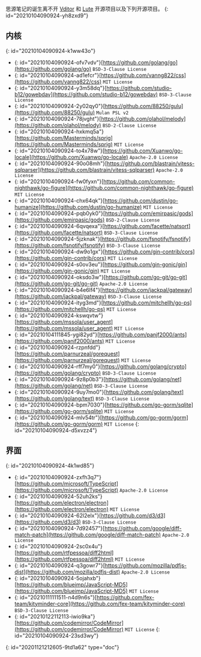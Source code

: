 思源笔记的诞生离不开 [Vditor](https://github.com/Vanessa219/vditor) 和 [Lute](https://github.com/88250/lute) 开源项目以及下列开源项目。
{: id="20210104090924-yh8zxd9"}

## 内核
{: id="20210104090924-k1ww43o"}

* {: id="20210104090924-ofv7vdv"}[https://github.com/golang/go](https://github.com/golang/go) `BSD-3-Clause License`
* {: id="20210104090924-ad1efcr"}[https://github.com/vanng822/css](https://github.com/vanng822/css) `MIT License`
* {: id="20210104090924-y3m58dq"}[https://github.com/studio-b12/gowebdav](https://github.com/studio-b12/gowebdav) `BSD-3-Clause License`
* {: id="20210104090924-2y02qy0"}[https://github.com/88250/gulu](https://github.com/88250/gulu) `Mulan PSL v2​`
* {: id="20210104090924-78jvght"}[https://github.com/olahol/melody](https://github.com/olahol/melody) `BSD-2-Clause License`
* {: id="20210104090924-hxkmq5a"}[https://github.com/Masterminds/sprig](https://github.com/Masterminds/sprig) `MIT License`
* {: id="20210104090924-to4x78w"}[https://github.com/Xuanwo/go-locale](https://github.com/Xuanwo/go-locale) `Apache-2.0 License`
* {: id="20210104090924-90o08mh"}[https://github.com/blastrain/vitess-sqlparser](https://github.com/blastrain/vitess-sqlparser) `Apache-2.0 License`
* {: id="20210104090924-fw0fyxn"}[https://github.com/common-nighthawk/go-figure](https://github.com/common-nighthawk/go-figure) `MIT License`
* {: id="20210104090924-chx64qk"}[https://github.com/dustin/go-humanize](https://github.com/dustin/go-humanize) `MIT License`
* {: id="20210104090924-pqb0yk0"}[https://github.com/emirpasic/gods](https://github.com/emirpasic/gods) `BSD-2-Clause License`
* {: id="20210104090924-6qvqexa"}[https://github.com/facette/natsort](https://github.com/facette/natsort) `BSD-3-Clause License`
* {: id="20210104090924-5jzknak"}[https://github.com/fsnotify/fsnotify](https://github.com/fsnotify/fsnotify) `BSD-3-Clause License`
* {: id="20210104090924-dw9o1gx"}[https://github.com/gin-contrib/cors](https://github.com/gin-contrib/cors) `MIT License`
* {: id="20210104090924-s0ov3eu"}[https://github.com/gin-gonic/gin](https://github.com/gin-gonic/gin) `MIT License`
* {: id="20210104090924-oksdo3w"}[https://github.com/go-git/go-git](https://github.com/go-git/go-git) `Apache-2.0 License`
* {: id="20210104090924-b4e6lf4"}[https://github.com/jackpal/gateway](https://github.com/jackpal/gateway) `BSD-3-Clause License`
* {: id="20210104090924-ityg3md"}[https://github.com/mitchellh/go-ps](https://github.com/mitchellh/go-ps) `MIT License`
* {: id="20210104090924-kswqvtw"}[https://github.com/mssola/user_agent](https://github.com/mssola/user_agent) `MIT License`
* {: id="20210104111845-ygi82yd"}[https://github.com/panjf2000/ants](https://github.com/panjf2000/ants) `MIT License`
* {: id="20210104090924-rzpnfdd"}[https://github.com/parnurzeal/gorequest](https://github.com/parnurzeal/gorequest) `MIT License`
* {: id="20210104090924-rff7my0"}[https://github.com/golang/crypto](https://github.com/golang/crypto) `BSD-3-Clause License`
* {: id="20210104090924-9z8p0b3"}[https://github.com/golang/net](https://github.com/golang/net) `BSD-3-Clause License`
* {: id="20210104090924-9uy7mo0"}[https://github.com/golang/text](https://github.com/golang/text) `BSD-3-Clause License`
* {: id="20210104090924-bpm7030"}[https://github.com/go-gorm/sqlite](https://github.com/go-gorm/sqlite) `MIT License`
* {: id="20210104090924-mlv54tr"}[https://github.com/go-gorm/gorm](https://github.com/go-gorm/gorm) `MIT License`
{: id="20210104090924-d5xvzz4"}

## 界面
{: id="20210104090924-4k1wd85"}

* {: id="20210104090924-zxfh3q7"}[https://github.com/microsoft/TypeScript](https://github.com/microsoft/TypeScript) `Apache-2.0 License`
* {: id="20210104090924-52uh2ks"}[https://github.com/electron/electron](https://github.com/electron/electron) `MIT License`
* {: id="20210104090924-62l2elx"}[https://github.com/d3/d3](https://github.com/d3/d3) `BSD-3-Clause License`
* {: id="20210104090924-7d92457"}[https://github.com/google/diff-match-patch](https://github.com/google/diff-match-patch) `Apache-2.0 License`
* {: id="20210104090924-2sc0x4u"}[https://github.com/rtfpessoa/diff2html](https://github.com/rtfpessoa/diff2html) `MIT License`
* {: id="20210104090924-q3gowr7"}[https://github.com/mozilla/pdfjs-dist](https://github.com/mozilla/pdfjs-dist) `Apache-2.0 License`
* {: id="20210104090924-5ojahxb"}[https://github.com/blueimp/JavaScript-MD5](https://github.com/blueimp/JavaScript-MD5) `MIT License`
* {: id="20210111111511-n4d9n6s"}[https://github.com/fex-team/kityminder-core](https://github.com/fex-team/kityminder-core) `BSD-3-Clause License`
* {: id="20210122112113-iwio9ka"}[https://github.com/codemirror/CodeMirror](https://github.com/codemirror/CodeMirror) `MIT License`
{: id="20210104090924-23sd3wy"}


{: id="20201121212605-9td1a62" type="doc"}
